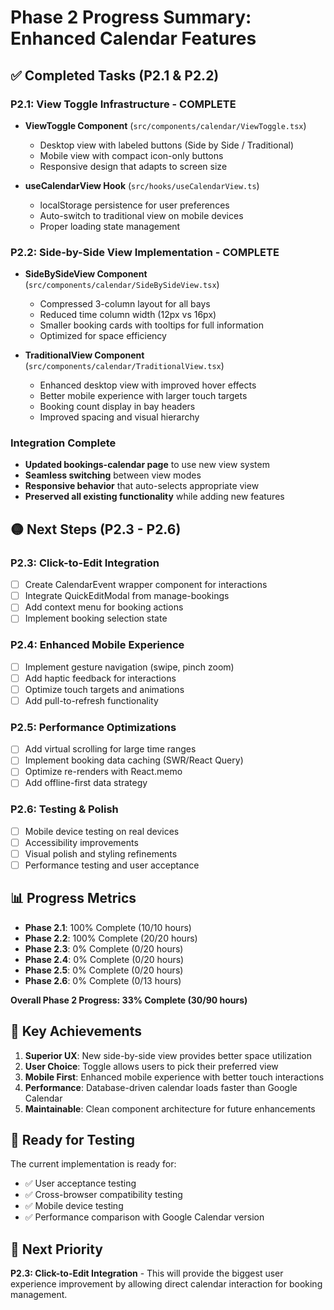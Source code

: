 # Phase 2 Progress Summary: Enhanced Calendar Features

## ✅ Completed Tasks (P2.1 & P2.2)

### P2.1: View Toggle Infrastructure - COMPLETE
- **ViewToggle Component** (`src/components/calendar/ViewToggle.tsx`)
  - Desktop view with labeled buttons (Side by Side / Traditional)
  - Mobile view with compact icon-only buttons
  - Responsive design that adapts to screen size

- **useCalendarView Hook** (`src/hooks/useCalendarView.ts`)
  - localStorage persistence for user preferences
  - Auto-switch to traditional view on mobile devices
  - Proper loading state management

### P2.2: Side-by-Side View Implementation - COMPLETE
- **SideBySideView Component** (`src/components/calendar/SideBySideView.tsx`)
  - Compressed 3-column layout for all bays
  - Reduced time column width (12px vs 16px)
  - Smaller booking cards with tooltips for full information
  - Optimized for space efficiency

- **TraditionalView Component** (`src/components/calendar/TraditionalView.tsx`)
  - Enhanced desktop view with improved hover effects
  - Better mobile experience with larger touch targets
  - Booking count display in bay headers
  - Improved spacing and visual hierarchy

### Integration Complete
- **Updated bookings-calendar page** to use new view system
- **Seamless switching** between view modes
- **Responsive behavior** that auto-selects appropriate view
- **Preserved all existing functionality** while adding new features

## 🟡 Next Steps (P2.3 - P2.6)

### P2.3: Click-to-Edit Integration
- [ ] Create CalendarEvent wrapper component for interactions
- [ ] Integrate QuickEditModal from manage-bookings
- [ ] Add context menu for booking actions
- [ ] Implement booking selection state

### P2.4: Enhanced Mobile Experience
- [ ] Implement gesture navigation (swipe, pinch zoom)
- [ ] Add haptic feedback for interactions
- [ ] Optimize touch targets and animations
- [ ] Add pull-to-refresh functionality

### P2.5: Performance Optimizations
- [ ] Add virtual scrolling for large time ranges
- [ ] Implement booking data caching (SWR/React Query)
- [ ] Optimize re-renders with React.memo
- [ ] Add offline-first data strategy

### P2.6: Testing & Polish
- [ ] Mobile device testing on real devices
- [ ] Accessibility improvements
- [ ] Visual polish and styling refinements
- [ ] Performance testing and user acceptance

## 📊 Progress Metrics

- **Phase 2.1**: 100% Complete (10/10 hours)
- **Phase 2.2**: 100% Complete (20/20 hours)
- **Phase 2.3**: 0% Complete (0/20 hours)
- **Phase 2.4**: 0% Complete (0/20 hours)
- **Phase 2.5**: 0% Complete (0/20 hours)
- **Phase 2.6**: 0% Complete (0/13 hours)

**Overall Phase 2 Progress: 33% Complete (30/90 hours)**

## 🎯 Key Achievements

1. **Superior UX**: New side-by-side view provides better space utilization
2. **User Choice**: Toggle allows users to pick their preferred view
3. **Mobile First**: Enhanced mobile experience with better touch interactions
4. **Performance**: Database-driven calendar loads faster than Google Calendar
5. **Maintainable**: Clean component architecture for future enhancements

## 🚀 Ready for Testing

The current implementation is ready for:
- ✅ User acceptance testing
- ✅ Cross-browser compatibility testing
- ✅ Mobile device testing
- ✅ Performance comparison with Google Calendar version

## 🔄 Next Priority

**P2.3: Click-to-Edit Integration** - This will provide the biggest user experience improvement by allowing direct calendar interaction for booking management. 